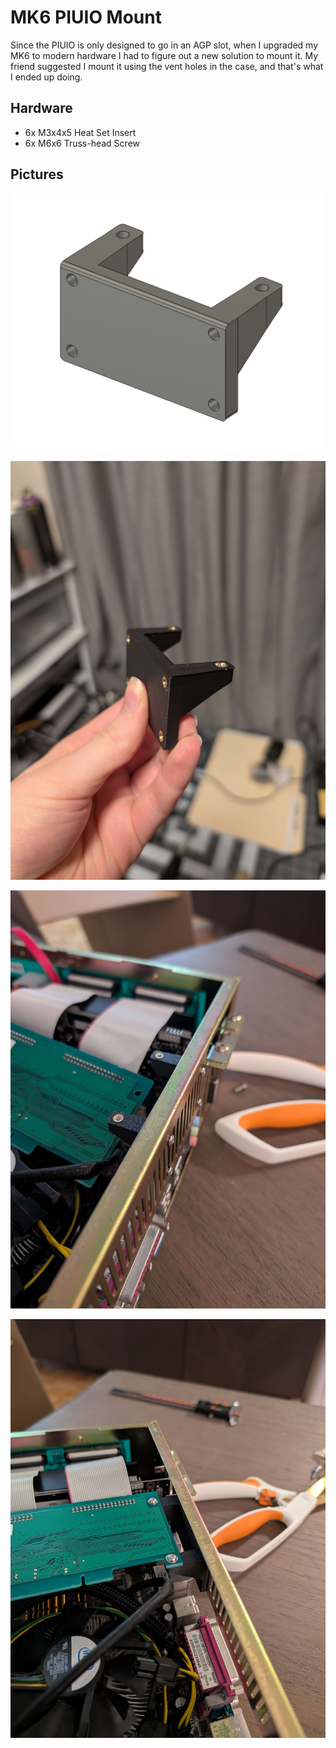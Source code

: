 # MK6 PIUIO Mount

Since the PIUIO is only designed to go in an AGP slot, when I upgraded my MK6 to modern hardware I had to figure out a new solution to mount it. My friend suggested I mount it using the vent holes in the case, and that's what I ended up doing.

## Hardware

- 6x M3x4x5 Heat Set Insert
- 6x M6x6 Truss-head Screw

## Pictures

![Fusion 360 screenshot](/pictures/mk6-piuio-mount/screenshot.png)

![Mount with heat set inserts applied](/pictures/mk6-piuio-mount/heat-set-inserts.jpg)

![Mount attached to case, with PIUIO not attached to it](/pictures/mk6-piuio-mount/piuio-unmounted.jpg)

![Mount attached to case, with PIUIO attached to it](/pictures/mk6-piuio-mount/piuio-mounted.jpg)